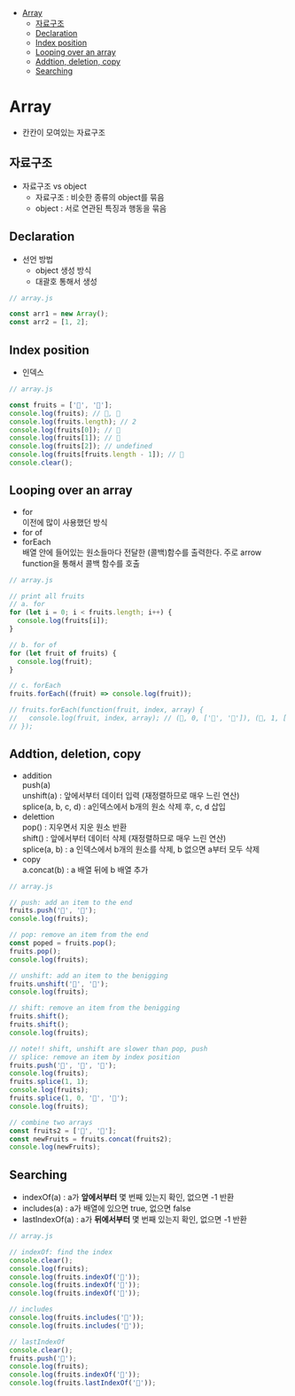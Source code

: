 <!-- TOC -->

- [Array](#array)
  - [자료구조](#%EC%9E%90%EB%A3%8C%EA%B5%AC%EC%A1%B0)
  - [Declaration](#declaration)
  - [Index position](#index-position)
  - [Looping over an array](#looping-over-an-array)
  - [Addtion, deletion, copy](#addtion-deletion-copy)
  - [Searching](#searching)

<!-- /TOC -->

# Array
- 칸칸이 모여있는 자료구조
## 자료구조
- 자료구조 vs object
  - 자료구조 : 비슷한 종류의 object를 묶음
  - object : 서로 연관된 특징과 행동을 묶음

## Declaration
- 선언 방법
  - object 생성 방식
  - 대괄호 통해서 생성
``` javascript
// array.js

const arr1 = new Array();
const arr2 = [1, 2];
```

## Index position
- 인덱스
``` javascript
// array.js

const fruits = ['🍎', '🍌'];
console.log(fruits); // 🍎, 🍌
console.log(fruits.length); // 2
console.log(fruits[0]); // 🍎
console.log(fruits[1]); // 🍌
console.log(fruits[2]); // undefined
console.log(fruits[fruits.length - 1]); // 🍌
console.clear();
```

## Looping over an array
- for  
  이전에 많이 사용했던 방식
- for of  
- forEach  
  배열 안에 들어있는 원소들마다 전달한 (콜백)함수를 출력한다.
  주로 arrow function을 통해서 콜백 함수를 호출
``` javascript
// array.js

// print all fruits
// a. for
for (let i = 0; i < fruits.length; i++) {
  console.log(fruits[i]);
}

// b. for of
for (let fruit of fruits) {
  console.log(fruit);
}

// c. forEach
fruits.forEach((fruit) => console.log(fruit));

// fruits.forEach(function(fruit, index, array) {
//   console.log(fruit, index, array); // (🍎, 0, ['🍎', '🍌']), (🍌, 1, ['🍎', '🍌'])
// });
```

## Addtion, deletion, copy
- addition  
  push(a)  
  unshift(a) : 앞에서부터 데이터 입력 (재정렬하므로 매우 느린 연산)  
  splice(a, b, c, d) : a인덱스에서 b개의 원소 삭제 후, c, d 삽입  
- delettion  
  pop() : 지우면서 지운 원소 반환  
  shift() : 앞에서부터 데이터 삭제 (재정렬하므로 매우 느린 연산)  
  splice(a, b) : a 인덱스에서 b개의 원소를 삭제, b 없으면 a부터 모두 삭제  
- copy  
  a.concat(b) : a 배열 뒤에 b 배열 추가  
``` javascript
// array.js

// push: add an item to the end
fruits.push('🍓', '🍑');
console.log(fruits);

// pop: remove an item from the end
const poped = fruits.pop();
fruits.pop();
console.log(fruits);

// unshift: add an item to the benigging
fruits.unshift('🍓', '🍋');
console.log(fruits);

// shift: remove an item from the benigging
fruits.shift();
fruits.shift();
console.log(fruits);

// note!! shift, unshift are slower than pop, push
// splice: remove an item by index position
fruits.push('🍓', '🍑', '🍋');
console.log(fruits);
fruits.splice(1, 1);
console.log(fruits);
fruits.splice(1, 0, '🍏', '🍉');
console.log(fruits);

// combine two arrays
const fruits2 = ['🍐', '🥥'];
const newFruits = fruits.concat(fruits2);
console.log(newFruits);
```

## Searching
- indexOf(a) : a가 **앞에서부터** 몇 번째 있는지 확인, 없으면 -1 반환
- includes(a) : a가 배열에 있으면 true, 없으면 false
- lastIndexOf(a) : a가 **뒤에서부터** 몇 번째 있는지 확인, 없으면 -1 반환
``` javascript
// array.js

// indexOf: find the index
console.clear();
console.log(fruits);
console.log(fruits.indexOf('🍎'));
console.log(fruits.indexOf('🍉'));
console.log(fruits.indexOf('🥥'));

// includes
console.log(fruits.includes('🍉'));
console.log(fruits.includes('🥥'));

// lastIndexOf
console.clear();
fruits.push('🍎');
console.log(fruits);
console.log(fruits.indexOf('🍎'));
console.log(fruits.lastIndexOf('🥥'));
```